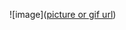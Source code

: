![image]([picture or gif url](https://github.com/wind9051/Leetcode/blob/main/leetcode_homepage.png))
